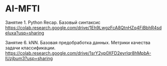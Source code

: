# AI-MFTI

Занятие 1. Python Recap. Базовый синтаксис
      https://colab.research.google.com/drive/1Eh9LwgzFcA8QtnHZq4FiBbhR4sdeluxa?usp=sharing

Занятие 6. kNN. Базовая предобработка данных. Метрики качества задачи классификации. 
      https://colab.research.google.com/drive/1srY2yp0XFD2eyrIqr8hMpbA-IUzjbum3?usp=sharing
